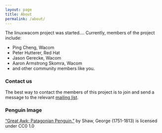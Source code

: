 ```yaml
---
layout: page
title: About
permalink: /about/
---
```


The linuxwacom project was started.... Currently, members of the project include:

* Ping Cheng, Wacom
* Peter Hutterer, Red Hat
* Jason Gerecke, Wacom
* Aaron Armstrong Skomra, Wacom
* and other community members like you.

### Contact us

The best way to contact the members of this project is to join and send a message to the relevant  [mailing list](https://github.com/linuxwacom/input-wacom/wiki/Mailing-lists-and-Support).


### Penguin Image

[“Great Awk; Patagonian Penguin.”](http://digitalcollections.nypl.org/items/a3915130-c6b7-012f-d5a8-58d385a7bc34) by Shaw, George (1751-1813) is licensed under CC0 1.0 
